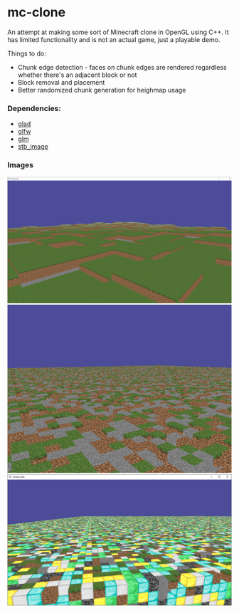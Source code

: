 # mc-clone
An attempt at making some sort of Minecraft clone in OpenGL using C++. It has limited functionality and is not an actual game, just a playable demo.

Things to do: 
* Chunk edge detection - faces on chunk edges are rendered regardless whether there's an adjacent block or not
* Block removal and placement
* Better randomized chunk generation for heighmap usage

### Dependencies:
* [glad](https://github.com/Dav1dde/glad)
* [glfw](https://github.com/glfw/glfw)
* [glm](https://github.com/g-truc/glm)
* [stb_image](https://github.com/nothings/stb)

### Images
![Chunks with random heights](https://github.com/limepixl/mc-clone/blob/master/mc-clone/images/1.png)
![Randomized basic blocks](https://github.com/limepixl/mc-clone/blob/master/mc-clone/images/2.png)
![Randomized all blocks](https://github.com/limepixl/mc-clone/blob/master/mc-clone/images/3.png)
